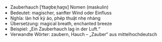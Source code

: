 - Zauberhauch	[ˈt͡saʊ̯bɐˌhaʊ̯x]	Nomen (maskulin)
- Bedeutet: magischer, sanfter Wind oder Einfluss
- Nghĩa: làn hơi kỳ ảo, phép thuật nhẹ nhàng
- Übersetzung: magical breath, enchanted breeze
- Beispiel: „Ein Zauberhauch lag in der Luft.“
- Verwandte Wörter: zaubern, Hauch	– „Zauber“ aus mittelhochdeutsch